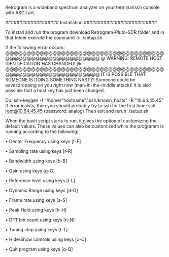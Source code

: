 Retrogram is a wideband spectrum analyzer on your terminal/ssh console with ASCII art.

###################   Installation   ##########################

To install and run the program download Retrogram-Pluto-SDR folder and
in that folder execute the command -> ./setup.sh
 
 If the following error occurs:
@@@@@@@@@@@@@@@@@@@@@@@@@@@@@@@@@@@@@@@@@@@@@@@@@@@@@@@@@@@
@    WARNING: REMOTE HOST IDENTIFICATION HAS CHANGED!     @
@@@@@@@@@@@@@@@@@@@@@@@@@@@@@@@@@@@@@@@@@@@@@@@@@@@@@@@@@@@
IT IS POSSIBLE THAT SOMEONE IS DOING SOMETHING NASTY!
Someone could be eavesdropping on you right now (man-in-the-middle attack)!
It is also possible that a host key has just been changed.

Do:
ssh-keygen -f "/home/"hostname"/.ssh/known_hosts" -R "10.64.45.45"
If error insists, then you should probably try to ssh for the first time:
ssh root@10.64.45.45 (password: analog)
Then exit and  rerun ./setup.sh

When the bash script starts to run, it gives the option of customizing the default values.
These values can also be customized while the programm is running according to the following:

• Center Frequency using keys [f-F]

• Sampling rate using keys [r-R]

• Bandwidth using keys [b-B]

• Gain using keys [g-G]

• Reference level using keys [l-L]

• Dynamic Range using keys [d-D]

• Frame rate using keys [s-S]

• Peak Hold using keys [h-H]

• DFT bin count using keys [n-N]

• Tuning step using keys [t-T]

• Hide/Show controls using keys [c-C]

• Quit program using keys [q-Q]
